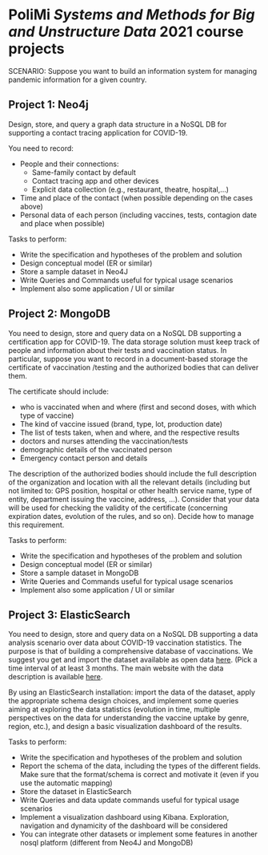 # PoliMi ***Systems and Methods for Big and Unstructure Data*** 2021 course projects

SCENARIO: Suppose you want to build an information system for managing pandemic information for a given country.

## Project 1: Neo4j

Design, store, and query a graph data structure in a NoSQL DB for supporting a contact tracing application for COVID-19.

You need to record:
* People and their connections:
    * Same-family contact by default
    * Contact tracing app and other devices
    * Explicit data collection (e.g., restaurant, theatre, hospital,…)
* Time and place of the contact (when possible depending on the cases above)
* Personal data of each person (including vaccines, tests, contagion date and place when possible) 

Tasks to perform:
* Write the specification and hypotheses of the problem and solution
* Design conceptual model (ER or similar)
* Store a sample dataset in Neo4J
* Write Queries and Commands useful for typical usage scenarios
* Implement also some application / UI or similar

## Project 2: MongoDB

You need to design, store and query data on a NoSQL DB supporting a certification app for COVID-19.
The data storage solution must keep track of people and information about their tests and vaccination status.
In particular, suppose you want to record in a document-based storage the certificate of vaccination /testing and the authorized bodies that can deliver them.

The certificate should include:
* who is vaccinated when and where (first and second doses, with which type of vaccine)
* The kind of vaccine issued (brand, type, lot, production date)
* The list of tests taken, when and where, and the respective results
* doctors and nurses attending the vaccination/tests
* demographic details of the vaccinated person
* Emergency contact person and details

The description of the authorized bodies should include the full description of the organization and location with all the relevant details (including but not limited to: GPS position, hospital or other health service name, type of entity, department issuing the vaccine, address, ...). Consider that your data will be used for checking the validity of the certificate (concerning expiration dates, evolution of the rules, and so on). Decide how to manage this requirement.

Tasks to perform:
* Write the specification and hypotheses of the problem and solution
* Design conceptual model (ER or similar)
* Store a sample dataset in MongoDB
* Write Queries and Commands useful for typical usage scenarios
* Implement also some application / UI or similar

## Project 3: ElasticSearch

You need to design, store and query data on a NoSQL DB supporting a data analysis scenario over data about COVID-19 vaccination statistics. The purpose is that of building a comprehensive database of vaccinations. 
We suggest you get and import the dataset available as open data [here](https://raw.githubusercontent.com/italia/covid19-opendata-vaccini/master/dati/somministrazioni-vaccini-latest.csv).
(Pick a time interval of at least 3 months. The main website with the data description is available [here](https://github.com/italia/covid19-opendata-vaccini/).

By using an ElasticSearch installation: import the data of the dataset, apply the appropriate schema design choices, and implement some queries aiming at exploring the data statistics (evolution in time, multiple perspectives on the data for understanding the vaccine uptake by genre, region, etc.), and design a basic visualization dashboard of the results.

Tasks to perform:
* Write the specification and hypotheses of the problem and solution
* Report the schema of the data, including the types of the different fields. Make sure that the format/schema is correct and motivate it (even if you use the automatic mapping)
* Store the dataset in ElasticSearch
* Write Queries and data update commands useful for typical usage scenarios
* Implement a visualization dashboard using Kibana. Exploration, navigation and dynamicity of the dashboard will be considered
* You can integrate other datasets or implement some features in another nosql platform (different from Neo4J and MongoDB)


